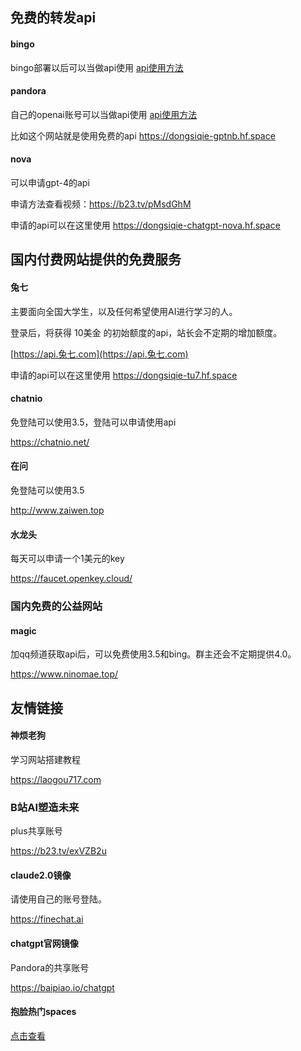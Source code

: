 ## 免费的转发api

#### bingo

bingo部署以后可以当做api使用
[api使用方法](/wiki/bingo-api.html)

#### pandora
自己的openai账号可以当做api使用
[api使用方法](/wiki/fakeopentoken.html)

比如这个网站就是使用免费的api https://dongsiqie-gptnb.hf.space

#### nova

可以申请gpt-4的api

申请方法查看视频：https://b23.tv/pMsdGhM

申请的api可以在这里使用 https://dongsiqie-chatgpt-nova.hf.space

## 国内付费网站提供的免费服务

#### 兔七

主要面向全国大学生，以及任何希望使用AI进行学习的人。

登录后，将获得 10美金 的初始额度的api，站长会不定期的增加额度。

[https://api.兔七.com](https://api.兔七.com)

申请的api可以在这里使用 https://dongsiqie-tu7.hf.space

#### chatnio

免登陆可以使用3.5，登陆可以申请使用api

https://chatnio.net/

#### 在问

免登陆可以使用3.5

http://www.zaiwen.top

#### 水龙头

每天可以申请一个1美元的key

https://faucet.openkey.cloud/

### 国内免费的公益网站

#### magic

加qq频道获取api后，可以免费使用3.5和bing。群主还会不定期提供4.0。

https://www.ninomae.top/

## 友情链接

#### 神烦老狗

学习网站搭建教程

https://laogou717.com

### B站AI塑造未来

plus共享账号

https://b23.tv/exVZB2u

#### claude2.0镜像

请使用自己的账号登陆。

https://finechat.ai

#### chatgpt官网镜像

Pandora的共享账号

https://baipiao.io/chatgpt

#### 抱脸热门spaces
[点击查看](hf.html)
